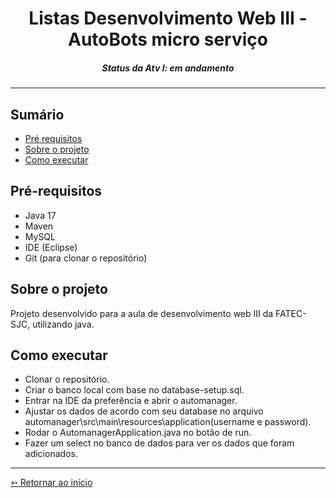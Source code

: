 <h1 align="center">Listas Desenvolvimento Web III - AutoBots micro serviço</h1>
<H5 align="center"> Status da Atv I: em andamento</H5>

<hr> 

## Sumário

- [Pré requisitos](#Pré-requisitos)
- [Sobre o projeto](#Sobre-o-projeto)
- [Como executar](#Como-executar)
  

## Pré-requisitos
- Java 17
- Maven 
- MySQL 
- IDE (Eclipse)
- Git (para clonar o repositório)

## Sobre o projeto

Projeto desenvolvido para a aula de desenvolvimento web III da FATEC-SJC, utilizando java.


## Como executar

- Clonar o repositório.
- Criar o banco local com base no database-setup.sql.
- Entrar na IDE da preferência e abrir o automanager.
- Ajustar os dados de acordo com seu database no arquivo automanager\src\main\resources\application(username e password).
- Rodar o AutomanagerApplication.java no botão de run.
- Fazer um select no banco de dados para ver os dados que foram adicionados.

<hr>

[➳ Retornar ao início](#Sumário)
